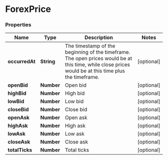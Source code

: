 # ForexPrice

### Properties
Name | Type | Description | Notes
------------ | ------------- | ------------- | -------------
**occurredAt** | **String** | The timestamp of the beginning of the timeframe. The open prices would be at this time, while close prices would be at this time plus the timeframe. | [optional] 
**openBid** | **Number** | Open bid | [optional] 
**highBid** | **Number** | High bid | [optional] 
**lowBid** | **Number** | Low bid | [optional] 
**closeBid** | **Number** | Close bid | [optional] 
**openAsk** | **Number** | Open ask | [optional] 
**highAsk** | **Number** | High ask | [optional] 
**lowAsk** | **Number** | Low ask | [optional] 
**closeAsk** | **Number** | Close ask | [optional] 
**totalTicks** | **Number** | Total ticks | [optional] 



